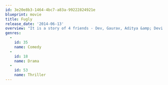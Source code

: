 ```yaml
---
id: 3e20e8b3-1464-4bc7-a83a-99222824921e
blueprint: movie
title: Fugly
release_date: '2014-06-13'
overview: "It is a story of 4 friends - Dev, Gaurav, Aditya &amp; Devi. The cast is young &amp; fresh. They are at the cusp of their lives - The college has just about finished, but career path is yet to be set. These are the last few days of true freedom that we have all gone through, and still cherish. These friends are conscientious, they will have fun but would never cross the boundaries - They all have dreams and expectations from life, but as they say - man proposes, god disposes. Their fun filled and care free life comes to an abrupt halt, when they are faced with an extremely corrupt and seemingly fearless Police Officer. This puts a series of events in motion which will test their friendship and characters - their life becomes 'Fugly'."
genres:
  -
    id: 35
    name: Comedy
  -
    id: 18
    name: Drama
  -
    id: 53
    name: Thriller
---
```

